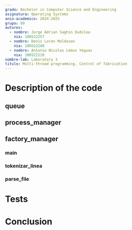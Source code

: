 ```yaml
---
grado: Bachelor in Computer Science and Engineering
asignatura: Operating Systems
anio-academico: 2024-2025
grupo: 89
autores:
  - nombre: Jorge Adrian Saghin Dudulea
    nia: 100522257
  - nombre: Denis Loren Moldovan
    nia: 100522240
  - nombre: Antonio Nicolas Lemus Yeguas
    nia: 100522110
nombre-lab: Laboratory 3
titulo: Multi-thread programming. Control of fabrication
---
```

# Description of the code

## queue



## process_manager

## factory_manager

### main


### tokenizar_linea
### parse_file


# Tests

# Conclusion